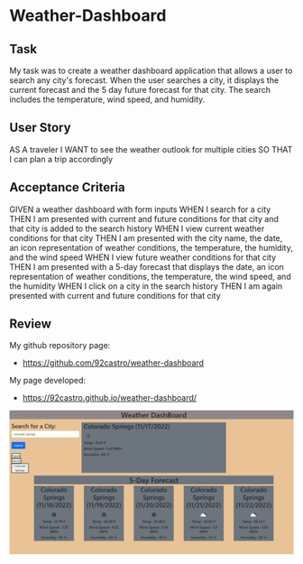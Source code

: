 # Weather-Dashboard

## Task

My task was to create a weather dashboard application that allows a user to search any city's forecast. When the user searches a city, it displays the current forecast and the 5 day future forecast for that city. The search includes the temperature, wind speed, and humidity.

## User Story

AS A traveler
I WANT to see the weather outlook for multiple cities
SO THAT I can plan a trip accordingly

## Acceptance Criteria

GIVEN a weather dashboard with form inputs
WHEN I search for a city
THEN I am presented with current and future conditions for that city and that city is added to the search history
WHEN I view current weather conditions for that city
THEN I am presented with the city name, the date, an icon representation of weather conditions, the temperature, the humidity, and the wind speed
WHEN I view future weather conditions for that city
THEN I am presented with a 5-day forecast that displays the date, an icon representation of weather conditions, the temperature, the wind speed, and the humidity
WHEN I click on a city in the search history
THEN I am again presented with current and future conditions for that city

## Review

My github repository page:

- https://github.com/92castro/weather-dashboard

My page developed:

- https://92castro.github.io/weather-dashboard/

![screenshot of my project](/assets/weather.PNG)
